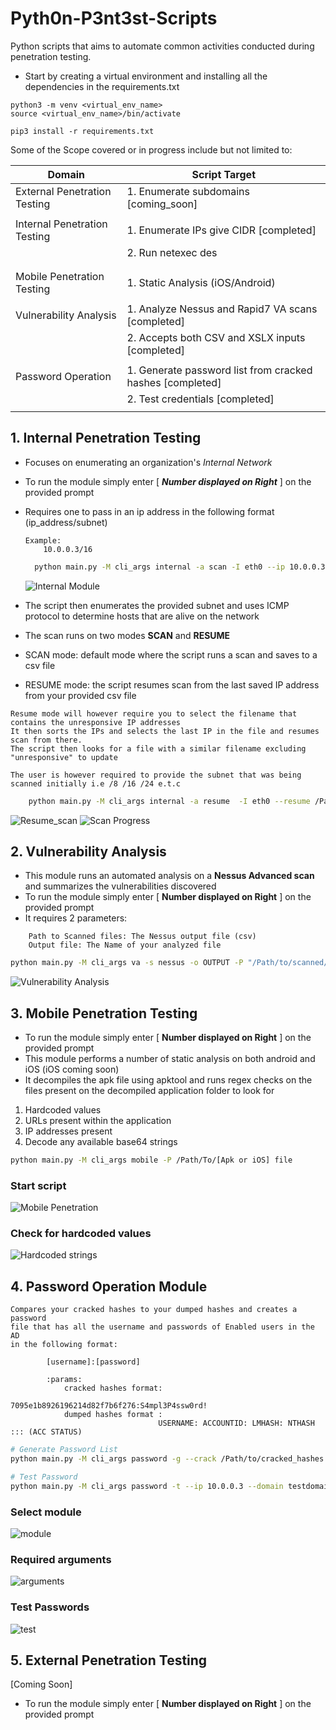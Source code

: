 # Pyth0n-P3nt3st-Scripts

Python scripts that aims to automate common activities conducted during penetration testing.
- Start by creating a virtual environment and installing all the dependencies in the requirements.txt
```shell
python3 -m venv <virtual_env_name>
source <virtual_env_name>/bin/activate

pip3 install -r requirements.txt

```
  
Some of the Scope covered or in progress include but not limited to:

| Domain                       | Script Target                                                      |
|------------------------------|--------------------------------------------------------------------|
| External Penetration Testing | 1. Enumerate subdomains                           [coming_soon]    |
|                              |                                                                    |
| Internal Penetration Testing | 1. Enumerate IPs give CIDR                        [completed]      |
|                              | 2. Run netexec         des                                         |
|                              |                                                                    |
|                              |                                                                    |
| Mobile Penetration Testing   | 1. Static Analysis (iOS/Android)                                   |
|                              |                                                                    |
| Vulnerability Analysis       | 1. Analyze Nessus and Rapid7 VA scans             [completed]      |
|                              | 2. Accepts both CSV and XSLX inputs               [completed]      |
|                              |                                                                    |
| Password Operation           | 1. Generate password list from cracked hashes     [completed]      |
|                              | 2. Test credentials                               [completed]      |
|                              |                                                                    |
## 1. Internal Penetration Testing

- Focuses on enumerating an organization's _Internal Network_
- To run the module simply enter [ **_Number displayed on Right_** ] on the provided prompt
- Requires one to pass in an ip address in the following format (ip_address/subnet)
 
  ```text
  Example:
      10.0.0.3/16
  ```
  ```sh
    python main.py -M cli_args internal -a scan -I eth0 --ip 10.0.0.3/16 -o Output_file
  ```
  ![Internal Module](images/internal-2.png)

- The script then enumerates the provided subnet and uses ICMP protocol to determine hosts that are alive on the network
- The scan runs on two modes **SCAN** and **RESUME**
- SCAN mode: default mode where the script runs a scan and saves to a csv file
- RESUME mode: the script resumes scan from the last saved IP address from your provided csv file

```text
Resume mode will however require you to select the filename that contains the unresponsive IP addresses
It then sorts the IPs and selects the last IP in the file and resumes scan from there.
The script then looks for a file with a similar filename excluding "unresponsive" to update

The user is however required to provide the subnet that was being scanned initially i.e /8 /16 /24 e.t.c
```
```sh
    python main.py -M cli_args internal -a resume  -I eth0 --resume /Path/to/unresponsive-file --mask 16

```
![Resume_scan](images/internal_resume.png)
![Scan Progress](images/scan_progress.png)

## 2. Vulnerability Analysis

- This module runs an automated analysis on a **Nessus Advanced scan** and summarizes the vulnerabilities discovered
- To run the module simply enter [ **Number displayed on Right** ] on the provided prompt
- It requires 2 parameters:

```text
    Path to Scanned files: The Nessus output file (csv)
    Output file: The Name of your analyzed file
```
```sh
python main.py -M cli_args va -s nessus -o OUTPUT -P "/Path/to/scanned/files" 
```
![Vulnerability Analysis](images/va.png)

## 3. Mobile Penetration Testing


- To run the module simply enter [ **Number displayed on Right** ] on the provided prompt
- This module performs a number of static analysis on both android and iOS (iOS coming soon)
- It decompiles the apk file using apktool and runs regex checks on the files present on the decompiled application folder to look for
1. Hardcoded values
2. URLs present within the application
3. IP addresses present
4. Decode any available base64 strings
```sh
python main.py -M cli_args mobile -P /Path/To/[Apk or iOS] file
```

### Start script
![Mobile Penetration](images/mobile-start.png)

### Check for hardcoded values
![Hardcoded strings](images/mobile-hardcoded.png)

## 4. Password Operation Module

```text
Compares your cracked hashes to your dumped hashes and creates a password
file that has all the username and passwords of Enabled users in the AD
in the following format:

        [username]:[password]

        :params:
            cracked hashes format:
                                 7095e1b8926196214d82f7b6f276:S4mpl3P4ssw0rd!
            dumped hashes format :
                                 USERNAME: ACCOUNTID: LMHASH: NTHASH ::: (ACC STATUS)
```
```sh
# Generate Password List
python main.py -M cli_args password -g --crack /Path/to/cracked_hashes --output my_password_list --dump Path/to/dumps.ntds

# Test Password
python main.py -M cli_args password -t --ip 10.0.0.3 --domain testdomain.co --pass_file my_password_list

```

### Select module
![module](images/password1.png)
### Required arguments
![arguments](images/password-02.png)
### Test Passwords
![test](images/test-pass.png)

## 5. External Penetration Testing

[Coming Soon]

- To run the module simply enter [ **Number displayed on Right** ] on the provided prompt


